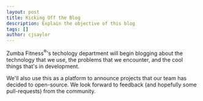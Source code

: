 ```yaml
---
layout: post
title: Kicking Off the Blog
description: Explain the objective of this blog
tags: []
author: cjsaylor
---
```


Zumba Fitness<sup>&reg;</sup>'s techology department will begin blogging about the technology that we use,
the problems that we encounter, and the cool things that's in development.

We'll also use this as a platform to announce projects that our team has decided to
open-source.  We look forward to feedback (and hopefully some pull-requests) from
the community.
